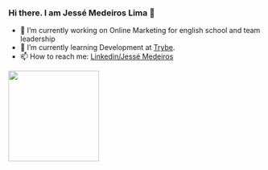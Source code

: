 ### Hi there. I am Jessé Medeiros Lima 👋


- 🔭 I’m currently working on Online Marketing for english school and team leadership
- 🌱 I’m currently learning Development at <a href="https://github.com/betrybe" target="_blank">Trybe</a>.
- 📫 How to reach me: <a href="https://www.linkedin.com/in/jessemedeiroslima/" target="_blank">Linkedin/Jessé Medeiros</a>

<div>
<a href="https://github.com/jessemed">
<img height="180em" src="https://github-readme-stats.vercel.app/api/top-langs/?username=jessemed&layout=compact&langs_count=7&theme=dracula"/>
</div>
